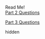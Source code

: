 Read Me! <br>
[Part 2 Questions](https://github.com/Viridescenti/OOP-Git-Assessment/blob/main/Part%202/Part%202%20Questions.md)

[Part 3 Questions](https://github.com/Viridescenti/OOP-Git-Assessment/blob/main/Part%203/Part%203%20Questions.md)


hidden
